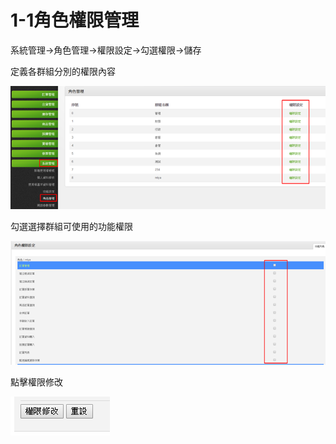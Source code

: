 # 1-1角色權限管理

系統管理→角色管理→權限設定→勾選權限→儲存

定義各群組分別的權限內容

![](../.gitbook/assets/image%20%2828%29.png)

勾選選擇群組可使用的功能權限

![](../.gitbook/assets/image%20%28156%29.png)

點擊權限修改

![](../.gitbook/assets/image%20%2898%29.png)

